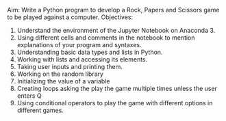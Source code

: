 Aim: Write a Python program to develop a Rock, Papers and Scissors game to be played against a computer.
Objectives: 
1.	Understand the environment of the Jupyter Notebook on Anaconda 3.
2.	Using different cells and comments in the notebook to mention explanations of your program and syntaxes.
3.	Understanding basic data types and lists in Python.
4.	Working with lists and accessing its elements.
5.	Taking user inputs and printing them.
6.	Working on the random library
7.	Initializing the value of a variable
8.	Creating loops asking the play the game multiple times unless the user enters Q
9.	Using conditional operators to play the game with different options in different games.

